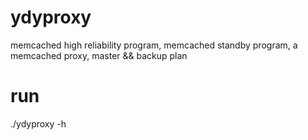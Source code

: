 ydyproxy
========

memcached high reliability program, memcached standby program, a memcached  proxy, master &amp;&amp; backup plan


run
=======

./ydyproxy -h

